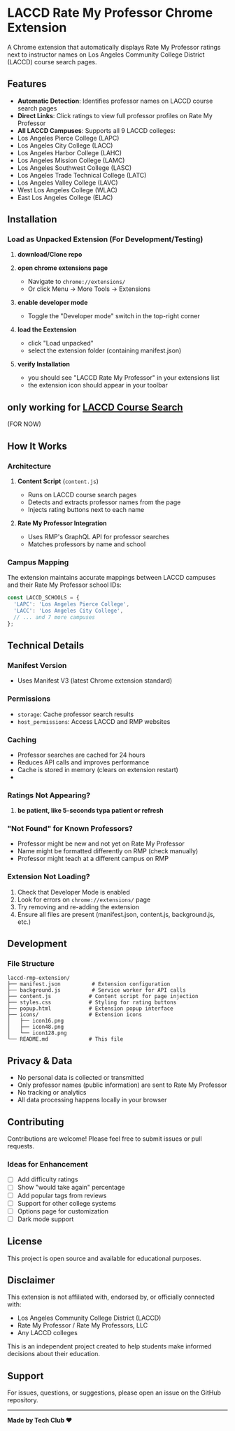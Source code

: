 # LACCD Rate My Professor Chrome Extension

A Chrome extension that automatically displays Rate My Professor ratings next to instructor names on Los Angeles Community College District (LACCD) course search pages.

## Features

-  **Automatic Detection**: Identifies professor names on LACCD course search pages
-  **Direct Links**: Click ratings to view full professor profiles on Rate My Professor
-  **All LACCD Campuses**: Supports all 9 LACCD colleges:
  - Los Angeles Pierce College (LAPC)
  - Los Angeles City College (LACC)
  - Los Angeles Harbor College (LAHC)
  - Los Angeles Mission College (LAMC)
  - Los Angeles Southwest College (LASC)
  - Los Angeles Trade Technical College (LATC)
  - Los Angeles Valley College (LAVC)
  - West Los Angeles College (WLAC)
  - East Los Angeles College (ELAC)

## Installation

### Load as Unpacked Extension (For Development/Testing)

1. **download/Clone repo**

2. **open chrome extensions page**
   - Navigate to `chrome://extensions/`
   - Or click Menu → More Tools → Extensions

3. **enable developer mode**
   - Toggle the "Developer mode" switch in the top-right corner

4. **load the Eextension**
   - click "Load unpacked"
   - select the extension folder (containing manifest.json)

5. **verify Installation**
   - you should see "LACCD Rate My Professor" in your extensions list
   - the extension icon should appear in your toolbar

## only working for [LACCD Course Search](https://mycollege-guest.laccd.edu/psc/classsearchguest/EMPLOYEE/HRMS/c/COMMUNITY_ACCESS.CLASS_SEARCH.GBL)
(FOR NOW)

## How It Works

### Architecture

1. **Content Script** (`content.js`)
   - Runs on LACCD course search pages
   - Detects and extracts professor names from the page
   - Injects rating buttons next to each name

2. **Rate My Professor Integration**
   - Uses RMP's GraphQL API for professor searches
   - Matches professors by name and school

### Campus Mapping

The extension maintains accurate mappings between LACCD campuses and their Rate My Professor school IDs:

```javascript
const LACCD_SCHOOLS = {
  'LAPC': 'Los Angeles Pierce College',
  'LACC': 'Los Angeles City College',
  // ... and 7 more campuses
};
```

## Technical Details

### Manifest Version
- Uses Manifest V3 (latest Chrome extension standard)

### Permissions
- `storage`: Cache professor search results
- `host_permissions`: Access LACCD and RMP websites

### Caching
- Professor searches are cached for 24 hours
- Reduces API calls and improves performance
- Cache is stored in memory (clears on extension restart)
- 
### Ratings Not Appearing?

1. **be patient, like 5-seconds typa patient or refresh**

### "Not Found" for Known Professors?

- Professor might be new and not yet on Rate My Professor
- Name might be formatted differently on RMP (check manually)
- Professor might teach at a different campus on RMP

### Extension Not Loading?

1. Check that Developer Mode is enabled
2. Look for errors on `chrome://extensions/` page
3. Try removing and re-adding the extension
4. Ensure all files are present (manifest.json, content.js, background.js, etc.)

## Development

### File Structure
```
laccd-rmp-extension/
├── manifest.json          # Extension configuration
├── background.js          # Service worker for API calls
├── content.js            # Content script for page injection
├── styles.css            # Styling for rating buttons
├── popup.html            # Extension popup interface
├── icons/                # Extension icons
│   ├── icon16.png
│   ├── icon48.png
│   └── icon128.png
└── README.md             # This file
```

## Privacy & Data

- No personal data is collected or transmitted
- Only professor names (public information) are sent to Rate My Professor
- No tracking or analytics
- All data processing happens locally in your browser

## Contributing

Contributions are welcome! Please feel free to submit issues or pull requests.

### Ideas for Enhancement

- [ ] Add difficulty ratings
- [ ] Show "would take again" percentage
- [ ] Add popular tags from reviews
- [ ] Support for other college systems
- [ ] Options page for customization
- [ ] Dark mode support

## License

This project is open source and available for educational purposes.

## Disclaimer

This extension is not affiliated with, endorsed by, or officially connected with:
- Los Angeles Community College District (LACCD)
- Rate My Professor / Rate My Professors, LLC
- Any LACCD colleges

This is an independent project created to help students make informed decisions about their education.

## Support

For issues, questions, or suggestions, please open an issue on the GitHub repository.

---

**Made by Tech Club ❤️**

